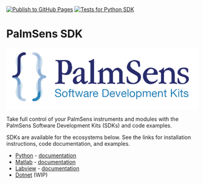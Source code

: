 [![Publish to GitHub Pages](https://github.com/PalmSens/PalmSens_SDK/actions/workflows/publish-docs.yml/badge.svg)](https://github.com/PalmSens/PalmSens_SDK/actions/workflows/publish-docs.yml)
[![Tests for Python SDK](https://github.com/PalmSens/PalmSens_SDK/actions/workflows/python-tests.yml/badge.svg)](https://github.com/PalmSens/PalmSens_SDK/actions/workflows/python-tests.yml)

# PalmSens SDK

![PalmSens Banner](./docs/start/modules/ROOT/images/banner.png)

Take full control of your PalmSens instruments and modules with the PalmSens Software Development Kits (SDKs) and code examples.

SDKs are available for the ecosystems below. See the links for installation instructions, code documentation, and examples.

- [Python](./python) - [documentation](https://palmsens.github.io/PalmSens_SDK/python/latest/intex.html)
- [Matlab](./matlab) - [documentation](https://palmsens.github.io/PalmSens_SDK/matlab/latest/intex.html)
- [Labview](./labview) - [documentation](https://palmsens.github.io/PalmSens_SDK/labview/latest/intex.html)
- [Dotnet](./dotnet) (WIP)

